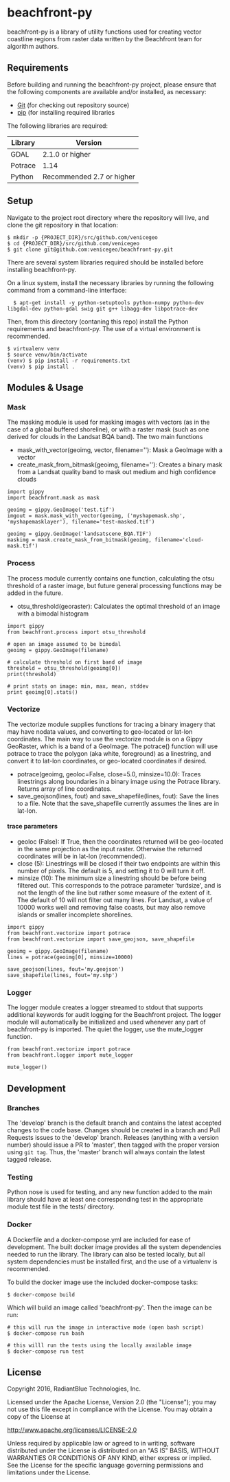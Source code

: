 # beachfront-py

beachfront-py is a library of utility functions used for creating vector coastline regions from raster data written by the Beachfront team for algorithm authors.

## Requirements
Before building and running the beachfront-py project, please ensure that the following components are available and/or installed, as necessary:
- [Git](https://git-scm.com/book/en/v2/Getting-Started-Installing-Git) (for checking out repository source)
- [pip](https://pip.pypa.io/en/stable/installing/) (for installing required libraries

The following libraries are required:

| Library | Version                  |
|---------|--------------------------|
| GDAL    | 2.1.0 or higher          |
| Potrace | 1.14                     |
| Python | Recommended 2.7 or higher |

## Setup
Navigate to the project root directory where the repository will live, and clone the git repository in that location:

	$ mkdir -p {PROJECT_DIR}/src/github.com/venicegeo	
	$ cd {PROJECT_DIR}/src/github.com/venicegeo
    $ git clone git@github.com:venicegeo/beachfront-py.git

There are several system libraries required should be installed before installing beachfront-py.

 On a linux system, install the necessary libraries by running the following command from a command-line interface:

      $ apt-get install -y python-setuptools python-numpy python-dev libgdal-dev python-gdal swig git g++ libagg-dev libpotrace-dev

Then, from this directory (contaning this repo) install the Python requirements and beachfront-py. The use of a virtual environment is recommended.

    $ virtualenv venv
    $ source venv/bin/activate
    (venv) $ pip install -r requirements.txt
    (venv) $ pip install .

## Modules & Usage

### Mask

The masking module is used for masking images with vectors (as in the case of a global buffered shoreline), or with a raster mask (such as one derived for clouds in the Landsat BQA band). The two main functions

- mask_with_vector(geoimg, vector, filename=''): Mask a GeoImage with a vector
- create_mask_from_bitmask(geoimg, filename=''): Creates a binary mask from a Landsat quality band to mask out medium and high confidence clouds


```
import gippy
import beachfront.mask as mask

geoimg = gippy.GeoImage('test.tif')
imgout = mask.mask_with_vector(geoimg, ('myshapemask.shp', 'myshapemasklayer'), filename='test-masked.tif')

geoimg = gippy.GeoImage('landsatscene_BQA.TIF')
maskimg = mask.create_mask_from_bitmask(geoimg, filename='cloud-mask.tif')

```

### Process

The process module currently contains one function, calculating the otsu threshold of a raster image, but future general processing functions may be added in the future. 

- otsu_threshold(georaster): Calculates the optimal threshold of an image with a bimodal histogram

```
import gippy
from beachfront.process import otsu_threshold

# open an image assumed to be bimodal
geoimg = gippy.GeoImage(filename)

# calculate threshold on first band of image
threshold = otsu_threshold(geoimg[0])
print(threshold)

# print stats on image: min, max, mean, stddev
print geoimg[0].stats()

```


### Vectorize

The vectorize module supplies functions for tracing a binary imagery that may have nodata values, and converting to geo-located or lat-lon coordinates. The main way to use the vectorize module is on a Gippy GeoRaster, which is a band of a GeoImage.  The potrace() function will use potrace to trace the polygon (aka white, foreground) as a linestring, and convert it to lat-lon coordinates, or geo-located coordinates if desired.

- potrace(geoimg, geoloc=False, close=5.0, minsize=10.0): Traces linestrings along boundaries in a binary image using the Potrace library. Returns array of line coordinates.
- save_geojson(lines, fout) and save_shapefile(lines, fout): Save the lines to a file. Note that the save_shapefile currently assumes the lines are in lat-lon.

#### trace parameters

- geoloc (False): If True, then the coordinates returned will be geo-located in the same projection as the input raster. Otherwise the returned coordinates will be in lat-lon (recommended).
- close (5): Linestrings will be closed if their two endpoints are within this number of pixels. The default is 5, and setting it to 0 will turn it off.
- minsize (10): The minimum size a linestring should be before being filtered out. This corresponds to the potrace parameter 'turdsize', and is not the length of the line but rather some measure of the extent of it. The default of 10 will not filter out many lines. For Landsat, a value of 10000 works well and removing false coasts, but may also remove islands or smaller incomplete shorelines.


```
import gippy
from beachfront.vectorize import potrace
from beachfront.vectorize import save_geojson, save_shapefile

geoimg = gippy.GeoImage(filename)
lines = potrace(geoimg[0], minsize=10000)

save_geojson(lines, fout='my.geojson')
save_shapefile(lines, fout='my.shp')
```


### Logger

The logger module creates a logger streamed to stdout that supports additional keywords for audit logging for the Beachfront project. The logger module will automatically be initialized and used whenever any part of beachfront-py is imported. The quiet the logger, use the mute_logger function.

```
from beachfront.vectorize import potrace
from beachfront.logger import mute_logger

mute_logger()
```


## Development

### Branches
The 'develop' branch is the default branch and contains the latest accepted changes to the code base. Changes should be created in a branch and Pull Requests issues to the 'develop' branch. Releases (anything with a version number) should issue a PR to 'master', then tagged with the proper version using `git tag`. Thus, the 'master' branch will always contain the latest tagged release.

### Testing
Python nose is used for testing, and any new function added to the main library should have at least one corresponding test in the appropriate module test file in the tests/ directory.

### Docker
A Dockerfile and a docker-compose.yml are included for ease of development. The built docker image provides all the system dependencies needed to run the library. The library can also be tested locally, but all system dependencies must be installed first, and the use of a virtualenv is recommended.

To build the docker image use the included docker-compose tasks:

    $ docker-compose build

Which will build an image called 'beachfront-py'. Then the image can be run:

    # this will run the image in interactive mode (open bash script)
    $ docker-compose run bash

    # this willl run the tests using the locally available image
    $ docker-compose run test


## License

Copyright 2016, RadiantBlue Technologies, Inc.

Licensed under the Apache License, Version 2.0 (the "License"); you may not use
this file except in compliance with the License. You may obtain a copy of the
License at

http://www.apache.org/licenses/LICENSE-2.0

Unless required by applicable law or agreed to in writing, software distributed
under the License is distributed on an "AS IS" BASIS, WITHOUT WARRANTIES OR
CONDITIONS OF ANY KIND, either express or implied. See the License for the
specific language governing permissions and limitations under the License.
